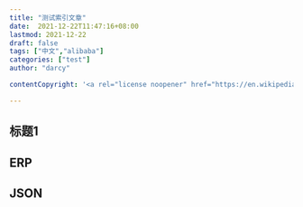 ```yaml
---
title: "测试索引文章"
date:  2021-12-22T11:47:16+08:00
lastmod: 2021-12-22
draft: false
tags: ["中文","alibaba"]
categories: ["test"]
author: "darcy"

contentCopyright: '<a rel="license noopener" href="https://en.wikipedia.org/wiki/Wikipedia:Text_of_Creative_Commons_Attribution-ShareAlike_3.0_Unported_License" target="_blank">Creative Commons Attribution-ShareAlike License</a>'

---
```


## 标题1

## ERP

## JSON